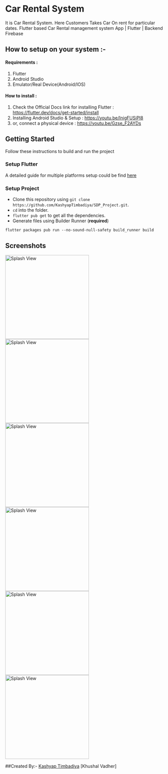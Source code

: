 # Car Rental System

It is Car Rental System. Here Customers Takes Car On rent for particular dates. Flutter based Car Rental management system App | Flutter | Backend Firebase

## How to setup on your system :- 

#### Requirements : 
 1. Flutter
 2. Android Studio 
 3. Emulator/Real Device(Android/IOS)

#### How to install : 

1. Check the Official Docs link for installing Flutter : https://flutter.dev/docs/get-started/install 
2. Installing Android Studio & Setup  : https://youtu.be/InigFUSiPl8 
3. or, connect a physical device : https://youtu.be/Gzse_F2AYDs

## Getting Started

Follow these instructions to build and run the project

### Setup Flutter

A detailed guide for multiple platforms setup could be find [here](https://flutter.dev/docs/get-started/install/)

### Setup Project

- Clone this repository using `git clone https://github.com/KashyapTimbadiya/SDP_Project.git`.
- `cd` into the folder.
- `flutter pub get` to get all the dependencies.
- Generate files using Builder Runner (**required**) 
```
flutter packages pub run --no-sound-null-safety build_runner build
```

## Screenshots


<p>
<img src="screenshots/1.jpg" alt="Splash View" width="266">
<img src="screenshots/2.jpg" alt="Splash View" width="266">
<img src="screenshots/3.jpg" alt="Splash View" width="266">
<img src="screenshots/4.jpg" alt="Splash View" width="266">
<img src="screenshots/5.jpg" alt="Splash View" width="266">
<img src="screenshots/6.jpg" alt="Splash View" width="266">
</p>

##Created By:-
[Kashyap Timbadiya](https://github.com/KashyapTimbadiya)
[Khushal Vadher]
